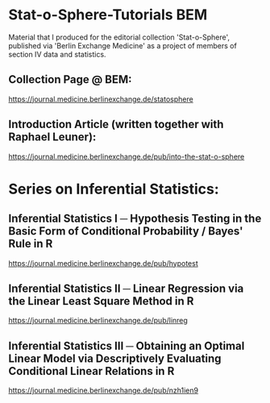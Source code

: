 # Stat-o-Sphere-Tutorials BEM

Material that I produced for the editorial collection 'Stat-o-Sphere', published via 'Berlin Exchange Medicine'
as a project of members of section IV data and statistics. 

## Collection Page @ BEM:
https://journal.medicine.berlinexchange.de/statosphere

## Introduction Article (written together with Raphael Leuner):
https://journal.medicine.berlinexchange.de/pub/into-the-stat-o-sphere

#
#

# Series on Inferential Statistics:
## Inferential Statistics I ─ Hypothesis Testing in the Basic Form of Conditional Probability / Bayes' Rule in R 
https://journal.medicine.berlinexchange.de/pub/hypotest

## Inferential Statistics II ─ Linear Regression via the Linear Least Square Method in R
https://journal.medicine.berlinexchange.de/pub/linreg

## Inferential Statistics III  ─  Obtaining an Optimal Linear Model via Descriptively Evaluating Conditional Linear Relations in R
https://journal.medicine.berlinexchange.de/pub/nzh1ien9
